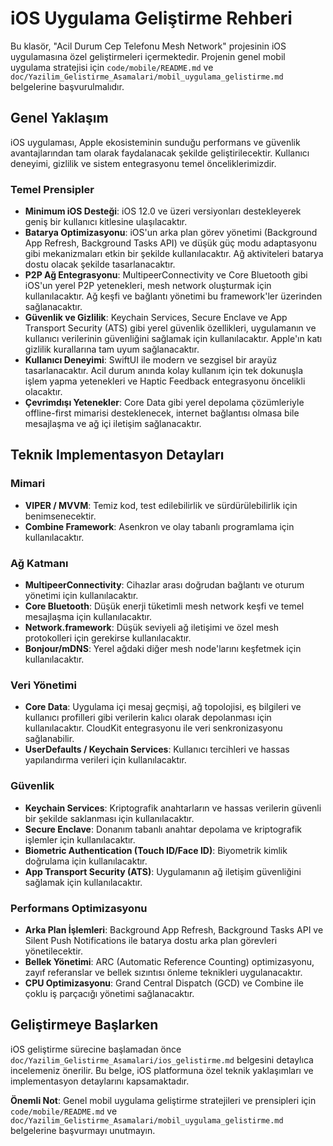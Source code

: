 # iOS Uygulama Geliştirme Rehberi

Bu klasör, "Acil Durum Cep Telefonu Mesh Network" projesinin iOS uygulamasına özel geliştirmeleri içermektedir. Projenin genel mobil uygulama stratejisi için `code/mobile/README.md` ve `doc/Yazilim_Gelistirme_Asamalari/mobil_uygulama_gelistirme.md` belgelerine başvurulmalıdır.

## Genel Yaklaşım

iOS uygulaması, Apple ekosisteminin sunduğu performans ve güvenlik avantajlarından tam olarak faydalanacak şekilde geliştirilecektir. Kullanıcı deneyimi, gizlilik ve sistem entegrasyonu temel önceliklerimizdir.

### Temel Prensipler

*   **Minimum iOS Desteği**: iOS 12.0 ve üzeri versiyonları destekleyerek geniş bir kullanıcı kitlesine ulaşılacaktır.
*   **Batarya Optimizasyonu**: iOS'un arka plan görev yönetimi (Background App Refresh, Background Tasks API) ve düşük güç modu adaptasyonu gibi mekanizmaları etkin bir şekilde kullanılacaktır. Ağ aktiviteleri batarya dostu olacak şekilde tasarlanacaktır.
*   **P2P Ağ Entegrasyonu**: MultipeerConnectivity ve Core Bluetooth gibi iOS'un yerel P2P yetenekleri, mesh network oluşturmak için kullanılacaktır. Ağ keşfi ve bağlantı yönetimi bu framework'ler üzerinden sağlanacaktır.
*   **Güvenlik ve Gizlilik**: Keychain Services, Secure Enclave ve App Transport Security (ATS) gibi yerel güvenlik özellikleri, uygulamanın ve kullanıcı verilerinin güvenliğini sağlamak için kullanılacaktır. Apple'ın katı gizlilik kurallarına tam uyum sağlanacaktır.
*   **Kullanıcı Deneyimi**: SwiftUI ile modern ve sezgisel bir arayüz tasarlanacaktır. Acil durum anında kolay kullanım için tek dokunuşla işlem yapma yetenekleri ve Haptic Feedback entegrasyonu öncelikli olacaktır.
*   **Çevrimdışı Yetenekler**: Core Data gibi yerel depolama çözümleriyle offline-first mimarisi desteklenecek, internet bağlantısı olmasa bile mesajlaşma ve ağ içi iletişim sağlanacaktır.

## Teknik Implementasyon Detayları

### Mimari

*   **VIPER / MVVM**: Temiz kod, test edilebilirlik ve sürdürülebilirlik için benimsenecektir.
*   **Combine Framework**: Asenkron ve olay tabanlı programlama için kullanılacaktır.

### Ağ Katmanı

*   **MultipeerConnectivity**: Cihazlar arası doğrudan bağlantı ve oturum yönetimi için kullanılacaktır.
*   **Core Bluetooth**: Düşük enerji tüketimli mesh network keşfi ve temel mesajlaşma için kullanılacaktır.
*   **Network.framework**: Düşük seviyeli ağ iletişimi ve özel mesh protokolleri için gerekirse kullanılacaktır.
*   **Bonjour/mDNS**: Yerel ağdaki diğer mesh node'larını keşfetmek için kullanılacaktır.

### Veri Yönetimi

*   **Core Data**: Uygulama içi mesaj geçmişi, ağ topolojisi, eş bilgileri ve kullanıcı profilleri gibi verilerin kalıcı olarak depolanması için kullanılacaktır. CloudKit entegrasyonu ile veri senkronizasyonu sağlanabilir.
*   **UserDefaults / Keychain Services**: Kullanıcı tercihleri ve hassas yapılandırma verileri için kullanılacaktır.

### Güvenlik

*   **Keychain Services**: Kriptografik anahtarların ve hassas verilerin güvenli bir şekilde saklanması için kullanılacaktır.
*   **Secure Enclave**: Donanım tabanlı anahtar depolama ve kriptografik işlemler için kullanılacaktır.
*   **Biometric Authentication (Touch ID/Face ID)**: Biyometrik kimlik doğrulama için kullanılacaktır.
*   **App Transport Security (ATS)**: Uygulamanın ağ iletişim güvenliğini sağlamak için kullanılacaktır.

### Performans Optimizasyonu

*   **Arka Plan İşlemleri**: Background App Refresh, Background Tasks API ve Silent Push Notifications ile batarya dostu arka plan görevleri yönetilecektir.
*   **Bellek Yönetimi**: ARC (Automatic Reference Counting) optimizasyonu, zayıf referanslar ve bellek sızıntısı önleme teknikleri uygulanacaktır.
*   **CPU Optimizasyonu**: Grand Central Dispatch (GCD) ve Combine ile çoklu iş parçacığı yönetimi sağlanacaktır.

## Geliştirmeye Başlarken

iOS geliştirme sürecine başlamadan önce `doc/Yazilim_Gelistirme_Asamalari/ios_gelistirme.md` belgesini detaylıca incelemeniz önerilir. Bu belge, iOS platformuna özel teknik yaklaşımları ve implementasyon detaylarını kapsamaktadır.

**Önemli Not**: Genel mobil uygulama geliştirme stratejileri ve prensipleri için `code/mobile/README.md` ve `doc/Yazilim_Gelistirme_Asamalari/mobil_uygulama_gelistirme.md` belgelerine başvurmayı unutmayın.
